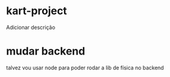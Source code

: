 # kart-project
Adicionar descrição

# mudar backend
talvez vou usar node para poder rodar a lib de física no backend